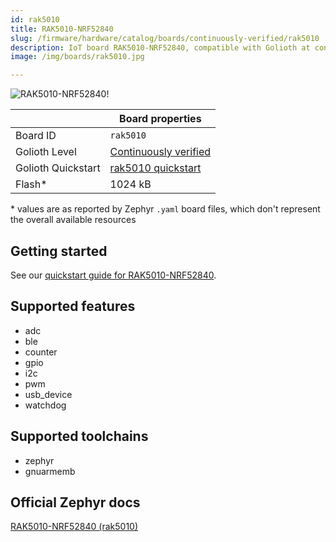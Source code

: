 ```yaml
---
id: rak5010
title: RAK5010-NRF52840
slug: /firmware/hardware/catalog/boards/continuously-verified/rak5010
description: IoT board RAK5010-NRF52840, compatible with Golioth at continuously-verified level.
image: /img/boards/rak5010.jpg

---
```


[//]: # (This is an auto-generated file, do not edit! Changes to it will be lost upon re-generation)

![RAK5010-NRF52840!](/img/boards/rak5010.jpg "RAK5010-NRF52840")

|                | Board properties     |
| -------------  | -------------------- |
| Board ID       | `rak5010` |
| Golioth Level  | [Continuously verified](/firmware/hardware#continuously-verified-boards) |
| Golioth Quickstart | [rak5010 quickstart](/getting-started/device-examples/compile-example-code/zephyr/) || RAM*           | 256 kB |
| Flash*         | 1024 kB |

\* values are as reported by Zephyr `.yaml` board files, which don't represent the overall available resources

## Getting started

See our [quickstart guide for RAK5010-NRF52840](/getting-started/device-examples/compile-example-code/zephyr/).


## Supported features

* adc
* ble
* counter
* gpio
* i2c
* pwm
* usb_device
* watchdog

## Supported toolchains

* zephyr
* gnuarmemb

## Official Zephyr docs

[RAK5010-NRF52840 (rak5010)](https://docs.zephyrproject.org/latest/boards/rakwireless/rak5010/doc/index.html)
